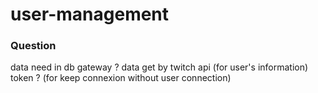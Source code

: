 # user-management

### Question

data need in db gateway ?
data get by twitch api (for user's information)
token ? (for keep connexion without user connection)
